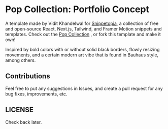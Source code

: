 # Pop Collection: Portfolio Concept

A template made by Vidit Khandelwal for [Snippetopia](https://snippetopia.xyz), a collection of free and open-source React, Next.js, Tailwind, and Framer Motion snippets and templates. Check out the [Pop Collection](https://snippetopia.xyz/collections/pop) , or fork this template and make it own!

<!-- Demo live on [bento-portfolio.demos.vidit.page](https://bento-portfolio.demos.vidit.page) -->

Inspired by bold colors with or without solid black borders, flowly resizing movements, and a certain modern art vibe that is found in Bauhaus style, among others.

## Contributions

Feel free to put any suggestions in Issues, and create a pull request for any bug fixes, improvements, etc.

## LICENSE

Check back later.
